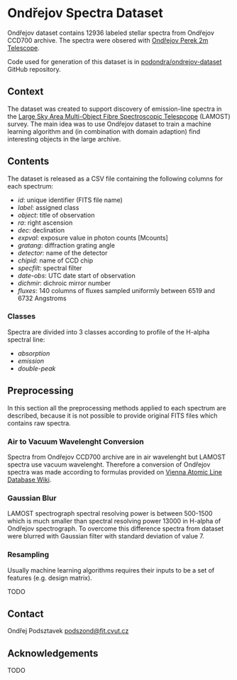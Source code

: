 # Ondřejov Spectra Dataset

Ondřejov dataset contains 12936 labeled stellar spectra from Ondřejov CCD700
archive. The spectra were obsered with
[Ondřejov Perek 2m Telescope](https://stelweb.asu.cas.cz/~slechta/2m/).

Code used for generation of this dataset is in
[podondra/ondrejov-dataset](https://github.com/podondra/ondrejov-dataset)
GitHub repository.

## Context

The dataset was created to support discovery of emission-line spectra in the
[Large Sky Area Multi-Object Fibre Spectroscopic Telespcope](http://www.lamost.org)
(LAMOST) survey.
The main idea was to use Ondřejov dataset to train a machine learning algorithm
and (in combination with domain adaption) find interesting objects in the large
archive.

## Contents

The dataset is released as a CSV file containing the following columns for each
spectrum:

- *id*: unique identifier (FITS file name)
- *label*: assigned class
- *object*: title of observation
- *ra*: right ascension
- *dec*: declination
- *expval*: exposure value in photon counts [Mcounts]
- *gratang*: diffraction grating angle
- *detector*: name of the detector
- *chipid*: name of CCD chip
- *specfilt*: spectral filter
- *date-obs*: UTC date start of observation
- *dichmir*: dichroic mirror number
- *fluxes*: 140 columns of fluxes sampled uniformly between 6519 and 6732
  Angstroms

### Classes

Spectra are divided into 3 classes according to profile of the H-alpha spectral
line:

- *absorption*
- *emission*
- *double-peak*

## Preprocessing

In this section all the preprocessing methods applied to each spectrum are
described, because it is not possible to provide original FITS files which
contains raw spectra.

### Air to Vacuum Wavelenght Conversion

Spectra from Ondřejov CCD700 archive are in air wavelenght but LAMOST spectra
use vacuum wavelenght. Therefore a conversion of Ondřejov spectra was made
according to formulas provided on
[Vienna Atomic Line Database Wiki](http://www.astro.uu.se/valdwiki/Air-to-vacuum%20conversion).

### Gaussian Blur

LAMOST spectrograph spectral resolving power is between 500-1500 which is much
smaller than spectral resolving power 13000 in H-alpha of Ondřejov spectrograph.
To overcome this difference spectra from dataset were blurred with Gaussian
filter with standard deviation of value 7.

### Resampling

Usually machine learning algorithms requires their inputs to be a set of
features (e.g. design matrix).

TODO

## Contact

Ondřej Podsztavek <podszond@fit.cvut.cz>

## Acknowledgements

TODO
